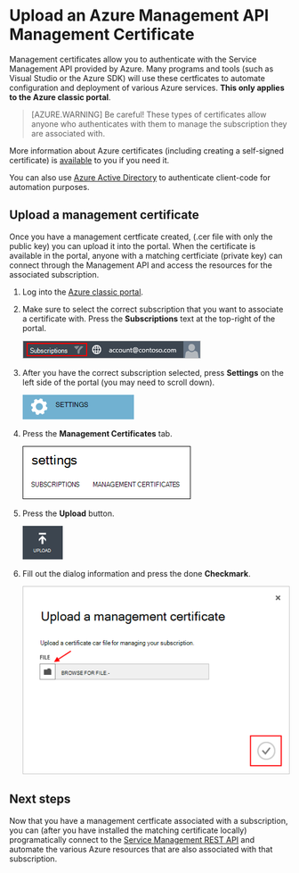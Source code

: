 <properties 
    pageTitle="Upload an Azure Management API Certificate | Azure Microsoft" 
    description="Learn how to upload athe Management API certficate for the Azure Classic Portal." 
    services="cloud-services" 
    documentationCenter=".net" 
    authors="Thraka" 
    manager="timlt" 
    editor=""/>

<tags 
    ms.service="na" 
    ms.workload="tbd" 
    ms.tgt_pltfrm="na" 
    ms.devlang="na" 
    ms.topic="article" 
    ms.date="04/18/2016"
    ms.author="adegeo"/>


# <a name="upload-an-azure-management-api-management-certificate"></a>Upload an Azure Management API Management Certificate

Management certificates allow you to authenticate with the Service Management API provided by Azure. Many programs and tools (such as Visual Studio or the Azure SDK) will use these certficates to automate configuration and deployment of various Azure services. **This only applies to the Azure classic portal**. 

>[AZURE.WARNING] Be careful! These types of certificates allow anyone who authenticates with them to manage the subscription they are associated with. 

More information about Azure certificates (including creating a self-signed certificate) is [available](cloud-services/cloud-services-certs-create.md#what-are-management-certificates) to you if you need it.

You can also use [Azure Active Directory](/services/active-directory/) to authenticate client-code for automation purposes.

## <a name="upload-a-management-certificate"></a>Upload a management certificate

Once you have a management certficate created, (.cer file with only the public key) you can upload it into the portal. When the certificate is available in the portal, anyone with a matching certficiate (private key) can connect through the Management API and access the resources for the associated subscription.

1. Log into the [Azure classic portal](http://manage.windowsazure.com).

2. Make sure to select the correct subscription that you want to associate a certificate with. Press the **Subscriptions** text at the top-right of the portal.

    ![Settings](./media/azure-api-management-certs/subscription.png)

3. After you have the correct subscription selected, press **Settings** on the left side of the portal (you may need to scroll down). 
    
    ![Settings](./media/azure-api-management-certs/settings.png)

4. Press the **Management Certificates** tab.

    ![Settings](./media/azure-api-management-certs/certificates-tab.png)
    
5. Press the **Upload** button.

    ![Settings](./media/azure-api-management-certs/upload.png)
    
6. Fill out the dialog information and press the done **Checkmark**.

    ![Settings](./media/azure-api-management-certs/upload-dialog.png)

## <a name="next-steps"></a>Next steps

Now that you have a management certficate associated with a subscription, you can (after you have installed the matching certificate locally) programatically connect to the [Service Management REST API](https://msdn.microsoft.com/library/azure/mt420159.aspx) and automate the various Azure resources that are also associated with that subscription. 